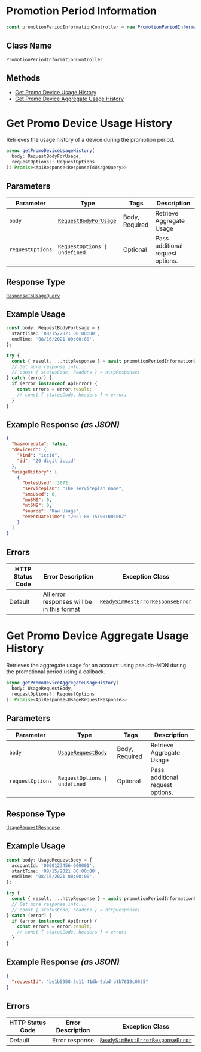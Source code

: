 # Promotion Period Information

```ts
const promotionPeriodInformationController = new PromotionPeriodInformationController(client);
```

## Class Name

`PromotionPeriodInformationController`

## Methods

* [Get Promo Device Usage History](../../doc/controllers/promotion-period-information.md#get-promo-device-usage-history)
* [Get Promo Device Aggregate Usage History](../../doc/controllers/promotion-period-information.md#get-promo-device-aggregate-usage-history)


# Get Promo Device Usage History

Retrieves the usage history of a device during the promotion period.

```ts
async getPromoDeviceUsageHistory(
  body: RequestBodyForUsage,
  requestOptions?: RequestOptions
): Promise<ApiResponse<ResponseToUsageQuery>>
```

## Parameters

| Parameter | Type | Tags | Description |
|  --- | --- | --- | --- |
| `body` | [`RequestBodyForUsage`](../../doc/models/request-body-for-usage.md) | Body, Required | Retrieve Aggregate Usage |
| `requestOptions` | `RequestOptions \| undefined` | Optional | Pass additional request options. |

## Response Type

[`ResponseToUsageQuery`](../../doc/models/response-to-usage-query.md)

## Example Usage

```ts
const body: RequestBodyForUsage = {
  startTime: '08/15/2021 00:00:00',
  endTime: '08/16/2021 00:00:00',
};

try {
  const { result, ...httpResponse } = await promotionPeriodInformationController.getPromoDeviceUsageHistory(body);
  // Get more response info...
  // const { statusCode, headers } = httpResponse;
} catch (error) {
  if (error instanceof ApiError) {
    const errors = error.result;
    // const { statusCode, headers } = error;
  }
}
```

## Example Response *(as JSON)*

```json
{
  "hasmoredata": false,
  "deviceId": {
    "kind": "iccid",
    "id": "20-digit iccid"
  },
  "usageHistory": [
    {
      "bytesUsed": 3072,
      "serviceplan": "The serviceplan name",
      "smsUsed": 0,
      "moSMS": 0,
      "mtSMS": 0,
      "source": "Raw Usage",
      "eventDateTime": "2021-08-15T00:00:00Z"
    }
  ]
}
```

## Errors

| HTTP Status Code | Error Description | Exception Class |
|  --- | --- | --- |
| Default | All error responses will be in this format | [`ReadySimRestErrorResponseError`](../../doc/models/ready-sim-rest-error-response-error.md) |


# Get Promo Device Aggregate Usage History

Retrieves the aggregate usage for an account using pseudo-MDN during the promotional period using a callback.

```ts
async getPromoDeviceAggregateUsageHistory(
  body: UsageRequestBody,
  requestOptions?: RequestOptions
): Promise<ApiResponse<UsageRequestResponse>>
```

## Parameters

| Parameter | Type | Tags | Description |
|  --- | --- | --- | --- |
| `body` | [`UsageRequestBody`](../../doc/models/usage-request-body.md) | Body, Required | Retrieve Aggregate Usage |
| `requestOptions` | `RequestOptions \| undefined` | Optional | Pass additional request options. |

## Response Type

[`UsageRequestResponse`](../../doc/models/usage-request-response.md)

## Example Usage

```ts
const body: UsageRequestBody = {
  accountId: '0000123456-000001',
  startTime: '08/15/2021 00:00:00',
  endTime: '08/16/2021 00:00:00',
};

try {
  const { result, ...httpResponse } = await promotionPeriodInformationController.getPromoDeviceAggregateUsageHistory(body);
  // Get more response info...
  // const { statusCode, headers } = httpResponse;
} catch (error) {
  if (error instanceof ApiError) {
    const errors = error.result;
    // const { statusCode, headers } = error;
  }
}
```

## Example Response *(as JSON)*

```json
{
  "requestId": "be1b5958-3e11-41db-9abd-b1b7618c0035"
}
```

## Errors

| HTTP Status Code | Error Description | Exception Class |
|  --- | --- | --- |
| Default | Error response | [`ReadySimRestErrorResponseError`](../../doc/models/ready-sim-rest-error-response-error.md) |

